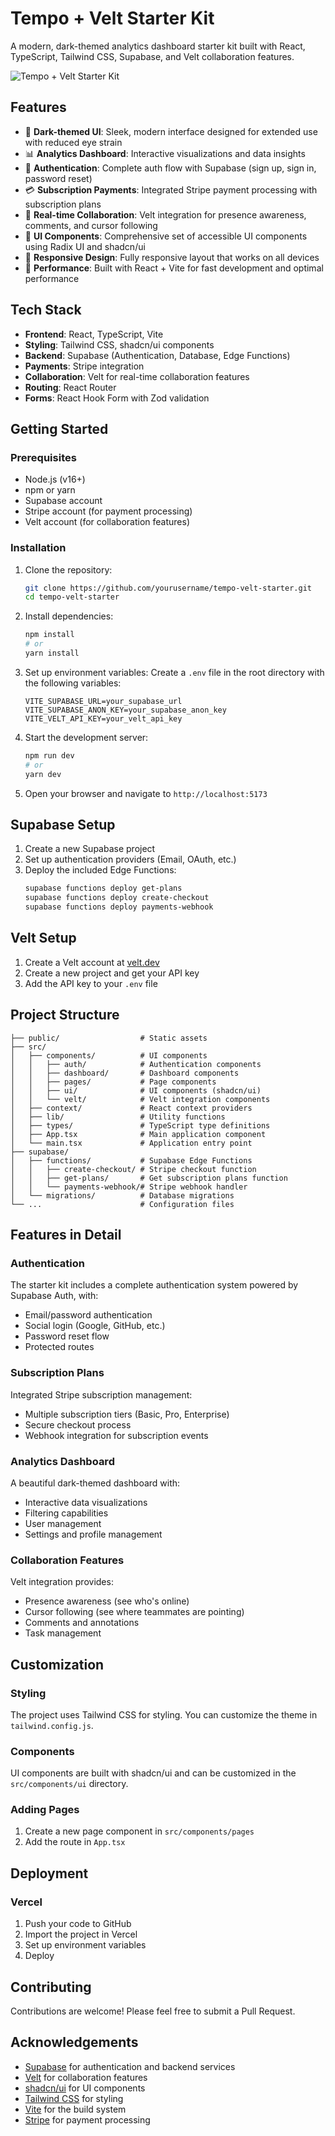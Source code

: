 # Tempo + Velt Starter Kit

A modern, dark-themed analytics dashboard starter kit built with React, TypeScript, Tailwind CSS, Supabase, and Velt collaboration features.

![Tempo + Velt Starter Kit](https://via.placeholder.com/1200x600/1a1a2e/FFFFFF?text=Tempo+%2B+Velt+Starter+Kit)

## Features

- 🌙 **Dark-themed UI**: Sleek, modern interface designed for extended use with reduced eye strain
- 📊 **Analytics Dashboard**: Interactive visualizations and data insights
- 🔐 **Authentication**: Complete auth flow with Supabase (sign up, sign in, password reset)
- 💳 **Subscription Payments**: Integrated Stripe payment processing with subscription plans
- 👥 **Real-time Collaboration**: Velt integration for presence awareness, comments, and cursor following
- 🎨 **UI Components**: Comprehensive set of accessible UI components using Radix UI and shadcn/ui
- 📱 **Responsive Design**: Fully responsive layout that works on all devices
- 🚀 **Performance**: Built with React + Vite for fast development and optimal performance

## Tech Stack

- **Frontend**: React, TypeScript, Vite
- **Styling**: Tailwind CSS, shadcn/ui components
- **Backend**: Supabase (Authentication, Database, Edge Functions)
- **Payments**: Stripe integration
- **Collaboration**: Velt for real-time collaboration features
- **Routing**: React Router
- **Forms**: React Hook Form with Zod validation

## Getting Started

### Prerequisites

- Node.js (v16+)
- npm or yarn
- Supabase account
- Stripe account (for payment processing)
- Velt account (for collaboration features)

### Installation

1. Clone the repository:
   ```bash
   git clone https://github.com/yourusername/tempo-velt-starter.git
   cd tempo-velt-starter
   ```

2. Install dependencies:
   ```bash
   npm install
   # or
   yarn install
   ```

3. Set up environment variables:
   Create a `.env` file in the root directory with the following variables:
   ```
   VITE_SUPABASE_URL=your_supabase_url
   VITE_SUPABASE_ANON_KEY=your_supabase_anon_key
   VITE_VELT_API_KEY=your_velt_api_key
   ```

4. Start the development server:
   ```bash
   npm run dev
   # or
   yarn dev
   ```

5. Open your browser and navigate to `http://localhost:5173`

## Supabase Setup

1. Create a new Supabase project
2. Set up authentication providers (Email, OAuth, etc.)
3. Deploy the included Edge Functions:
   ```bash
   supabase functions deploy get-plans
   supabase functions deploy create-checkout
   supabase functions deploy payments-webhook
   ```

## Velt Setup

1. Create a Velt account at [velt.dev](https://www.velt.dev/)
2. Create a new project and get your API key
3. Add the API key to your `.env` file

## Project Structure

```
├── public/                  # Static assets
├── src/
│   ├── components/          # UI components
│   │   ├── auth/            # Authentication components
│   │   ├── dashboard/       # Dashboard components
│   │   ├── pages/           # Page components
│   │   ├── ui/              # UI components (shadcn/ui)
│   │   └── velt/            # Velt integration components
│   ├── context/             # React context providers
│   ├── lib/                 # Utility functions
│   ├── types/               # TypeScript type definitions
│   ├── App.tsx              # Main application component
│   └── main.tsx             # Application entry point
├── supabase/
│   ├── functions/           # Supabase Edge Functions
│   │   ├── create-checkout/ # Stripe checkout function
│   │   ├── get-plans/       # Get subscription plans function
│   │   └── payments-webhook/# Stripe webhook handler
│   └── migrations/          # Database migrations
└── ...                      # Configuration files
```

## Features in Detail

### Authentication

The starter kit includes a complete authentication system powered by Supabase Auth, with:
- Email/password authentication
- Social login (Google, GitHub, etc.)
- Password reset flow
- Protected routes

### Subscription Plans

Integrated Stripe subscription management:
- Multiple subscription tiers (Basic, Pro, Enterprise)
- Secure checkout process
- Webhook integration for subscription events

### Analytics Dashboard

A beautiful dark-themed dashboard with:
- Interactive data visualizations
- Filtering capabilities
- User management
- Settings and profile management

### Collaboration Features

Velt integration provides:
- Presence awareness (see who's online)
- Cursor following (see where teammates are pointing)
- Comments and annotations
- Task management

## Customization

### Styling

The project uses Tailwind CSS for styling. You can customize the theme in `tailwind.config.js`.

### Components

UI components are built with shadcn/ui and can be customized in the `src/components/ui` directory.

### Adding Pages

1. Create a new page component in `src/components/pages`
2. Add the route in `App.tsx`

## Deployment

### Vercel

1. Push your code to GitHub
2. Import the project in Vercel
3. Set up environment variables
4. Deploy

## Contributing

Contributions are welcome! Please feel free to submit a Pull Request.

## Acknowledgements

- [Supabase](https://supabase.io/) for authentication and backend services
- [Velt](https://www.velt.dev/) for collaboration features
- [shadcn/ui](https://ui.shadcn.com/) for UI components
- [Tailwind CSS](https://tailwindcss.com/) for styling
- [Vite](https://vitejs.dev/) for the build system
- [Stripe](https://stripe.com/) for payment processing
